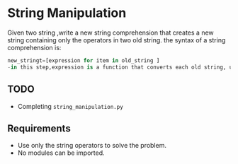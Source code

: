 # String Manipulation

Given two string ,write a new string comprehension that creates a new string containing only the operators in two old string.
the syntax of a string comprehension is:

```python
new_stringt=[expression for item in old_string ]
-in this step,expression is a function that converts each old string, upper case, to lowercase and in reverse order and replaces the first old string with the second   old string.
```
## TODO

- Completing `string_manipulation.py`

## Requirements

- Use only the string operators to solve the problem.
- No modules can be imported.
